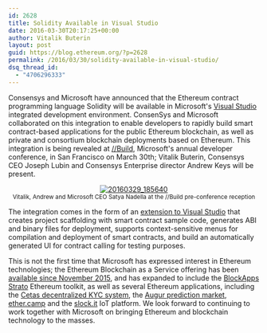 ```yaml
---
id: 2628
title: Solidity Available in Visual Studio
date: 2016-03-30T20:17:25+00:00
author: Vitalik Buterin
layout: post
guid: https://blog.ethereum.org/?p=2628
permalink: /2016/03/30/solidity-available-in-visual-studio/
dsq_thread_id:
  - "4706296333"
---
```

Consensys and Microsoft have announced that the Ethereum contract programming language Solidity will be available in Microsoft's [Visual Studio](https://www.visualstudio.com/en-us/visual-studio-homepage-vs.aspx) integrated development environment. ConsenSys and Microsoft collaborated on this integration to enable developers to rapidly build smart contract-based applications for the public Ethereum blockchain, as well as private and consortium blockchain deployments based on Ethereum. This integration is being revealed at [//Build](https://build.microsoft.com/), Microsoft's annual developer conference, in San Francisco on March 30th; Vitalik Buterin, Consensys CEO Joseph Lubin and Consensys Enterprise director Andrew Keys will be present.

<center><a href="https://blog.ethereum.org/wp-content/uploads/2016/03/20160329_185640-1.jpg" rel="attachment wp-att-2629"><img src="https://blog.ethereum.org/wp-content/uploads/2016/03/20160329_185640-1.jpg" alt="20160329_185640" /></a><br><small>Vitalik, Andrew and Microsoft CEO Satya Nadella at the //Build pre-conference reception</small></center>

The integration comes in the form of an [extension to Visual Studio](https://visualstudiogallery.msdn.microsoft.com/96221853-33c4-4531-bdd5-d2ea5acc4799) that creates project scaffolding with smart contract sample code, generates ABI and binary files for deployment, supports context-sensitive menus for compilation and deployment of smart contracts, and build an automatically generated UI for contract calling for testing purposes.

This is not the first time that Microsoft has expressed interest in Ethereum technologies; the Ethereum Blockchain as a Service offering has been [available since November 2015](https://azure.microsoft.com/en-us/blog/ethereum-blockchain-as-a-service-now-on-azure/), and has expanded to include the [BlockApps Strato](https://azure.microsoft.com/en-us/marketplace/partners/consensys/blockapps-strato/) Ethereum toolkit, as well as several Ethereum applications, including the [Cetas decentralized KYC system](http://www.ibtimes.co.uk/ethereum-based-kyc-platform-cetas-added-microsoft-azure-blockchain-cloud-1551755), the [Augur prediction market](http://cointelegraph.com/news/decentralized-ethereum-based-prediction-platform-augur-enters-beta-testing-partners-with-azure), [ether.camp](http://blog.ether.camp/post/135205518548/microsoft-ethercamp-partnership) and the [slock.it](http://slock.it) IoT platform. We look forward to continuing to work together with Microsoft on bringing Ethereum and blockchain technology to the masses.